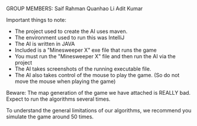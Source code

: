 GROUP MEMBERS:
Saif Rahman
Quanhao Li
Adit Kumar

Important things to note:

- The project used to create the AI uses maven.
- The environment used to run this was IntelliJ
- The AI is written in JAVA
- Included is a "Minesweeper X" exe file that runs the game
- You must run the "Minesweeper X" file and then run the AI via the project
- The AI takes screenshots of the running executable file.
- The AI also takes control of the mouse to play the game.
(So do not move the mouse when playing the game)


Beware: The map generation of the game we have attached is REALLY bad. Expect to run the algorithms several times.

To understand the general limitations of our algorithms, 
we recommend you simulate the game around 50 times.